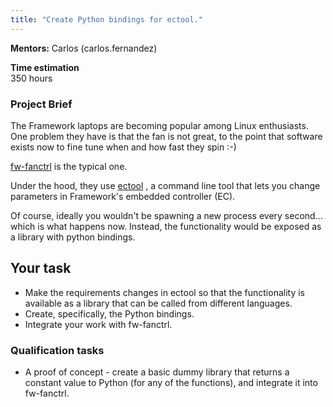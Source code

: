 ```yaml
---
title: "Create Python bindings for ectool."
---
```


**Mentors:**
Carlos (carlos.fernandez)

**Time estimation**  
350 hours

### Project Brief
The Framework laptops are becoming popular among Linux enthusiasts. One problem they have is that the fan is not great, to the point that software exists now to fine tune when and how fast they spin :-)

[fw-fanctrl](https://github.com/TamtamHero/fw-fanctrl/tree/main?tab=readme-ov-file#installation) is the typical one.

Under the hood, they use [ectool](https://gitlab.howett.net/DHowett/ectool) , a command line tool that lets you change parameters in Framework's embedded controller (EC). 

Of course, ideally you wouldn't be spawning a new process every second... which is what happens now. Instead, the functionality would be exposed as a library with python bindings.

## Your task

- Make the requirements changes in ectool so that the functionality is available as a library that can be called from different languages.
- Create, specifically, the Python bindings.
- Integrate your work with fw-fanctrl.
  
### Qualification tasks

- A proof of concept - create a basic dummy library that returns a constant value to Python (for any of the functions), and integrate it into fw-fanctrl.
